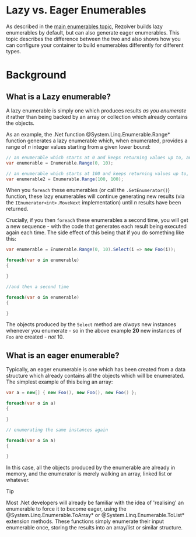 ﻿# Lazy vs. Eager Enumerables

As described in the [main enumerables topic](../enumerables.md), Rezolver builds lazy enumerables by default, but can also
generate eager enumerables.  This topic describes the difference between the two and also shows how you can configure your
container to build enumerables differently for different types.

# Background

## What is a Lazy enumerable?

A lazy enumerable is simply one which produces results *as you enumerate it* rather than being backed by an array or collection
which already contains the objects.

As an example, the .Net function @System.Linq.Enumerable.Range* function generates a lazy enumerable which, when enumerated,
provides a range of *n* integer values starting from a given lower bound:

```cs
// an enumerable which starts at 0 and keeps returning values up to, and including, 9
var enumerable = Enumerable.Range(0, 10);

// an enumerable which starts at 100 and keeps returning values up to, and including, 199
var enumerable2 = Enumerable.Range(100, 100);
```

When you `foreach` these enumerables (or call the `.GetEnumerator()`) function, these lazy enumerables will
continue generating new results (via the `IEnumerator<int>.MoveNext` implementation) until *n* results have been returned.

Crucially, if you then `foreach` these enumerables a second time, you will get a new sequence - with the code that generates each
result being executed again each time.  The side effect of this being that if you do something like this:

```cs
var enumerable = Enumerable.Range(0, 10).Select(i => new Foo(i));

foreach(var o in enumerable)
{

}

//and then a second time

foreach(var o in enumerable)
{

}
```

The objects produced by the `Select` method are *always* new instances whenever you enumerate - so in the above example
**20** new instances of `Foo` are created - *not* 10.

## What is an eager enumerable?

Typically, an eager enumerable is one which has been created from a data structure which already contains all the objects which
will be enumerated.  The simplest example of this being an array:

```cs
var a = new[] { new Foo(), new Foo(), new Foo() };

foreach(var o in a)
{

}

// enumerating the same instances again

foreach(var o in a)
{

}
```

In this case, all the objects produced by the enumerable are already in memory, and the enumerator is merely walking an array,
linked list or whatever.

> [!TIP]
> Most .Net developers will already be familiar with the idea of 'realising' an enumerable to force it to become eager, using the
> @System.Linq.Enumerable.ToArray* or @System.Linq.Enumerable.ToList* extension methods.  These functions simply enumerate their
> input enumerable once, storing the results into an array/list or similar structure.